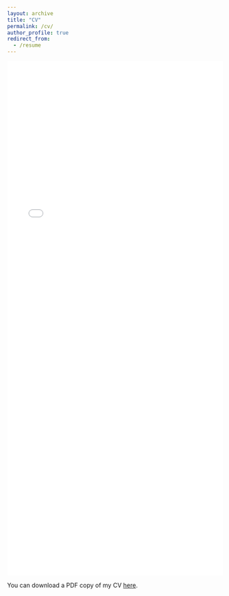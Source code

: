 ```yaml
---
layout: archive
title: "CV"
permalink: /cv/
author_profile: true
redirect_from:
  - /resume
---
```


<iframe src="/files/pdf/CV_YuanjianLi_Nov.pdf" width="100%" height="1200" frameborder="no" border="0" marginwidth="0" marginheight="0"></iframe>

You can download a PDF copy of my CV [here](/files/pdf/CV_YuanjianLi_Nov.pdf).